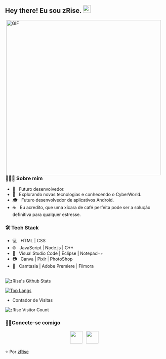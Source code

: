 <h2> Hey there! Eu sou zRise. <img src="https://github.com/souvikguria98/souvikguria98/blob/master/Hi.gif" width="25"></h2>
<img align="right" alt="GIF" src="https://raw.githubusercontent.com/devSouvik/devSouvik/master/gif4.gif" width="500"/>

<h3> 👨🏻‍💻 Sobre mim </h3>

- 🔭 &nbsp; Futuro desenvolvedor.
- 🤔 &nbsp; Explorando novas tecnologias e conhecendo o CyberWorld.
- 🎓 &nbsp; Futuro desenvolvedor de aplicativos Android.
- ☕ &nbsp; Eu acredito, que uma xícara de café perfeita pode ser a solução definitiva para qualquer estresse.

<h3>🛠 Tech Stack</h3>

- 💻 &nbsp; HTML | CSS
- 🌐 &nbsp; JavaScript | Node.js | C++
- 🔧 &nbsp; Visual Studio Code | Eclipse | Notepad++
- 📷 &nbsp; Canva | Pixlr | PhotoShop
- 🎥 &nbsp; Camtasia | Adobe Premiere | Filmora 

<br>

<img align="center" src="https://github-readme-stats.vercel.app/api?username=zRise&include_all_commits=true&count_private=true&show_icons=true&line_height=20&title_color=7A7ADB&icon_color=2234AE&text_color=D3D3D3&bg_color=0,000000,130F40" alt="zRise's Github Stats">

</br>

[![Top Langs](https://github-readme-stats.vercel.app/api/top-langs/?username=zRise&layout=compact&text_color=daf7dc&bg_color=151515)](https://github.com/zRise)

- Contador de Visitas
<img align="center" src="https://profile-counter.glitch.me/zRise/count.svg" alt="zRise Visitor Count">

<h3> 🤝🏻Conecte-se comigo </h3>

<p align="center">
&nbsp; <a href="https://www.youtube.com/watch?v=dQw4w9WgXcQ" target="_blank" rel="noopener noreferrer"><img src="https://imgur.com/q8wWcRk.png" width="40" /></a> 
&nbsp; <a href="https://www.youtube.com/watch?v=dQw4w9WgXcQ" target="_blank" rel="noopener noreferrer"><img src="https://imgur.com/QjiL9WH.png"  width="40" /></a>
</p>

⭐️ Por [zRise](https://github.com/zRise)
